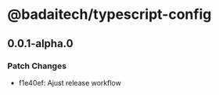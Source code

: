 # @badaitech/typescript-config

## 0.0.1-alpha.0

### Patch Changes

- f1e40ef: Ajust release workflow
